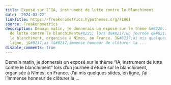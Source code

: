 ```yaml
---
title: Exposé sur l’IA, instrument de lutte contre le blanchiment
date: '2024-03-22'
linkTitle: https://freakonometrics.hypotheses.org/71861
source: Freakonometrics
description: Demain matin, je donnerais un exposé sur le thème &#8220;IA, instrument
  de lutte contre le blanchiment&#8221; lors d&#8217;un journée d&#8217;étude sur
  le blanchiment, organisée à Nîmes, en France. J&#8217;ai mis quelques slides, en
  ligne, j&#8217;ai l&#8217;immense honneur de clôturer la ...
disable_comments: true
---
```

Demain matin, je donnerais un exposé sur le thème &#8220;IA, instrument de lutte contre le blanchiment&#8221; lors d&#8217;un journée d&#8217;étude sur le blanchiment, organisée à Nîmes, en France. J&#8217;ai mis quelques slides, en ligne, j&#8217;ai l&#8217;immense honneur de clôturer la ...